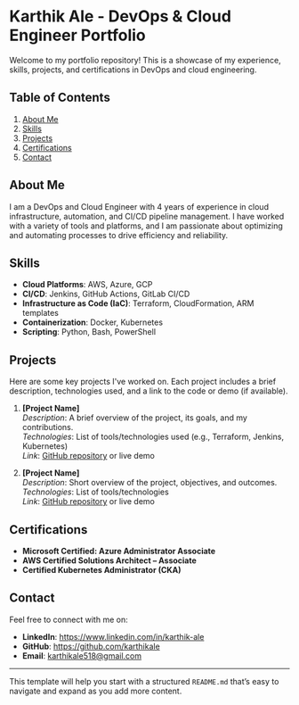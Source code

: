
# Karthik Ale - DevOps & Cloud Engineer Portfolio

Welcome to my portfolio repository! This is a showcase of my experience, skills, projects, and certifications in DevOps and cloud engineering.

## Table of Contents
1. [About Me](#about-me)
2. [Skills](#skills)
3. [Projects](#projects)
4. [Certifications](#certifications)
5. [Contact](#contact)


## About Me

I am a DevOps and Cloud Engineer with 4 years of experience in cloud infrastructure, automation, and CI/CD pipeline management. I have worked with a variety of tools and platforms, and I am passionate about optimizing and automating processes to drive efficiency and reliability.

## Skills

- **Cloud Platforms**: AWS, Azure, GCP
- **CI/CD**: Jenkins, GitHub Actions, GitLab CI/CD
- **Infrastructure as Code (IaC)**: Terraform, CloudFormation, ARM templates
- **Containerization**: Docker, Kubernetes
- **Scripting**: Python, Bash, PowerShell

## Projects

Here are some key projects I've worked on. Each project includes a brief description, technologies used, and a link to the code or demo (if available).

1. **[Project Name]**  
   *Description*: A brief overview of the project, its goals, and my contributions.  
   *Technologies*: List of tools/technologies used (e.g., Terraform, Jenkins, Kubernetes)  
   *Link*: [GitHub repository](#) or live demo

2. **[Project Name]**  
   *Description*: Short overview of the project, objectives, and outcomes.  
   *Technologies*: List of tools/technologies  
   *Link*: [GitHub repository](#) or live demo

## Certifications

- **Microsoft Certified: Azure Administrator Associate**
- **AWS Certified Solutions Architect – Associate**
- **Certified Kubernetes Administrator (CKA)**

## Contact

Feel free to connect with me on:
- **LinkedIn**: https://www.linkedin.com/in/karthik-ale     
- **GitHub**: https://github.com/karthikale
- **Email**: karthikale518@gmail.com
---

This template will help you start with a structured `README.md` that’s easy to navigate and expand as you add more content.
